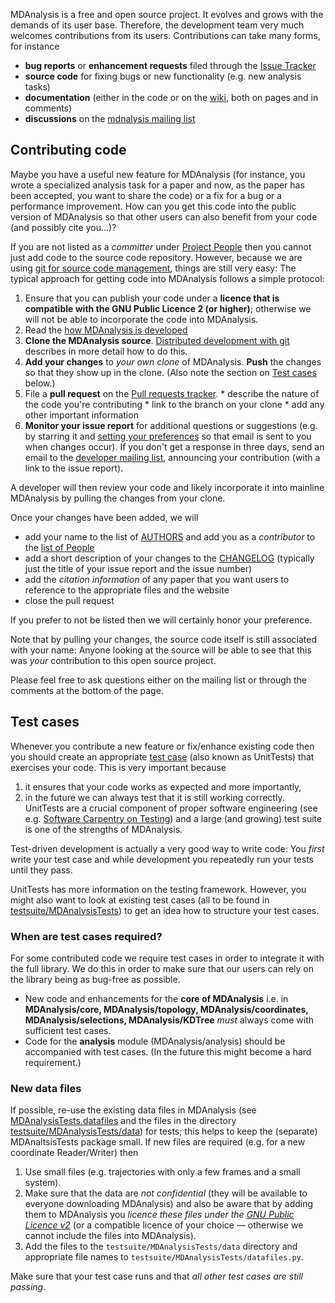 MDAnalysis is a free and open source project. It evolves and grows with the demands of its user base. Therefore, the development team very much welcomes contributions from its users. Contributions can take many forms, for instance
  * **bug reports** or **enhancement requests** filed through the [Issue Tracker](http://issues.mdanalysis.org)
  * **source code** for fixing bugs or new functionality (e.g. new analysis tasks)
  * **documentation** (either in the code or on the [wiki](http://wiki.mdanalysis.org), both on pages and in comments)
  * **discussions** on the [mdnalysis mailing list](http://help.mdanalysis.org)


## Contributing code ##

Maybe you have a useful new feature for MDAnalysis (for instance, you wrote a specialized analysis task for a paper and now, as the paper has been accepted, you want to share the code) or a fix for a bug or a performance improvement. How can you get this code into the public version of MDAnalysis so that other users can also benefit from your code (and possibly cite you...)?

If you are not listed as a _committer_ under [Project People](https://github.com/orgs/MDAnalysis/people) then you cannot just add code to the source code repository. However, because we are using [git for source code management](Source), things are still very easy: The typical approach for getting code into MDAnalysis follows a simple protocol:

  1. Ensure that you can publish your code under a **licence that is compatible with the GNU Public Licence 2 (or higher)**; otherwise we will not be able to incorporate the code into MDAnalysis.
  1. Read the [how MDAnalysis is developed](DevelopmentWorkflow)
  1. **Clone the MDAnalysis source**. [Distributed development with git](DistributedDevelopment) describes in more detail how to do this.
  1. **Add your changes** to _your own clone_ of MDAnalysis. **Push** the changes so that they show up in the clone. (Also note the section on [Test cases](#TestCases) below.)
  1. File a **pull request** on the [Pull requests tracker](https://github.com/MDAnalysis/mdanalysis/pulls).
    * describe the nature of the code you're contributing
    * link to the branch on your clone
    * add any other important information
  1. **Monitor your issue report** for additional questions or suggestions (e.g. by starring it and [setting your preferences](https://github.com/settings/profile) so that email is sent to you when changes occur). If you don't get a response in three days, send an email to the [developer mailing list](https://groups.google.com/forum/#!forum/mdnalysis-devel), announcing your contribution (with a link to the issue report).

A developer will then review your code and likely incorporate it into mainline MDAnalysis by pulling the changes from your clone.

Once your changes have been added, we will
  * add your name to the list of [AUTHORS](https://github.com/MDAnalysis/mdanalysis/blob/develop/package/AUTHORS) and add you as a _contributor_ to the [list of People](https://github.com/MDAnalysis/mdanalysis/graphs/contributors)
  * add a short description of your changes to the [CHANGELOG](https://github.com/MDAnalysis/mdanalysis/blob/develop/package/CHANGELOG) (typically just the title of your issue report and the issue number)
  * add the _citation information_ of any paper that you want users to reference to the appropriate files and the website
  * close the pull request

If you prefer to not be listed then we will certainly honor your preference.

Note that by pulling your changes, the source code itself is still associated with your name: Anyone looking at the source will be able to see that this was _your_ contribution to this open source project.

Please feel free to ask questions either on the mailing list or through the comments at the bottom of the page.

## Test cases ##
Whenever you contribute a new feature or fix/enhance existing code then you should create an appropriate [test case](UnitTests) (also known as UnitTests) that exercises your code. This is very important because
  1. it ensures that your code works as expected and more importantly,
  1. in the future we can always test that it is still working correctly.
UnitTests are a crucial component of proper software engineering (see e.g. [Software Carpentry on Testing](http://software-carpentry.org/4_0/test)) and a large (and growing) test suite is one of the strengths of MDAnalysis.

Test-driven development is actually a very good way to write code: You _first_ write your test case and while development you repeatedly run your tests until they pass.

UnitTests has more information on the testing framework. However, you might also want to look at existing test cases (all to be found in [testsuite/MDAnalysisTests](https://github.com/MDAnalysis/mdanalysis/tree/develop/testsuite/MDAnalysisTests)) to get an idea how to structure your test cases.

### When are test cases required? ###
For some contributed code we require test cases in order to integrate it with the full library. We do this in order to make sure that our users can rely on the library being as bug-free as possible.

  * New code and enhancements for the **core of MDAnalysis** i.e. in **MDAnalysis/core, MDAnalysis/topology, MDAnalysis/coordinates, MDAnalysis/selections, MDAnalysis/KDTree** _must_ always come with sufficient test cases.
  * Code for the **analysis** module (MDAnalysis/analysis) should be accompanied with test cases. (In the future this might become a hard requirement.)

### New data files ###
If possible, re-use the existing data files in MDAnalysis (see [MDAnalysisTests.datafiles](https://github.com/MDAnalysis/mdanalysis/blob/develop/testsuite/MDAnalysisTests/datafiles.py) and the files in the directory [testsuite/MDAnalysisTests/data](https://github.com/MDAnalysis/mdanalysis/tree/develop/testsuite/MDAnalysisTests/data)) for tests; this helps to keep the (separate) MDAnaltsisTests package small. If new files are required (e.g. for a new coordinate Reader/Writer) then
  1. Use small files (e.g. trajectories with only a few frames and a small system).
  1. Make sure that the data are _not confidential_ (they will be available to everyone downloading MDAnalysis) and also be aware that by adding them to MDAnalysis you _licence these files under the [GNU Public Licence v2](http://www.gnu.org/licenses/gpl-2.0.html)_ (or a compatible licence of your choice — otherwise we cannot include the files into MDAnalysis).
  1. Add the files to the `testsuite/MDAnalysisTests/data` directory and appropriate file names to `testsuite/MDAnalysisTests/datafiles.py`.

Make sure that your test case runs and that _all other test cases are still passing_.
